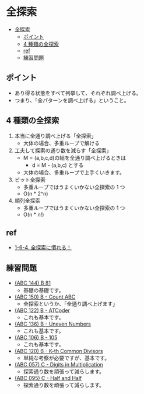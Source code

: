 # 全探索

- [全探索](#全探索)
  - [ポイント](#ポイント)
  - [4 種類の全探索](#4-種類の全探索)
  - [ref](#ref)
  - [練習問題](#練習問題)


## ポイント

- あり得る状態をすべて列挙して、それぞれ調べ上げる。
- つまり、「全パターンを調べ上げる」ということ。

## 4 種類の全探索

1. 本当に全通り調べ上げる「全探索」
   - 大体の場合、多重ループで解ける
2. 工夫して探索の通り数を減らす「全探索」
   - M = (a,b,c,d)の組を全通り調べ上げるときは
     - d = M - (a,b,c) とする
   - 大体の場合、多重ループで上手くいきます。
3. ビット全探索
   - 多重ループではうまくいかない全探索の 1 つ
   - O(n * 2^n)
4. 順列全探索
   - 多重ループではうまくいかない全探索の 1 つ
   - O(n * n!)

## ref
- [1-6-4. 全探索に慣れる！](https://qiita.com/e869120/items/f1c6f98364d1443148b3#1-6-4-%E5%85%A8%E6%8E%A2%E7%B4%A2%E3%81%AB%E6%85%A3%E3%82%8C%E3%82%8B)

## 練習問題

- [(ABC 144) B 81](https://atcoder.jp/contests/abc144/tasks/abc144_b)　
  - 基礎の基礎です。
- [(ABC 150) B - Count ABC](https://atcoder.jp/contests/abc150/tasks/abc150_b)
  - 全探索というか、「全通り調べ上げます」
- [(ABC 122) B - ATCoder](https://atcoder.jp/contests/abc122/tasks/abc122_b)
  - これも基本です。
- [(ABC 136) B - Uneven Numbers](https://atcoder.jp/contests/abc136/tasks/abc136_b)
  - これも基本です。
- [(ABC 106) B - 105](https://atcoder.jp/contests/abc106/tasks/abc106_b)
  - これも基本です。
- [(ABC 120) B - K-th Common Divisors](https://atcoder.jp/contests/abc120/tasks/abc120_b)
  - 単純な考察が必要ですが、基本です。
- [(ABC 057) C - Digits in Multiplication](https://atcoder.jp/contests/abc057/tasks/abc057_c)
  - 探索通り数を頑張って減らします。
- [(ABC 095) C - Half and Half](https://atcoder.jp/contests/abc095/tasks/arc096_a)
  - 探索通り数を頑張って減らします。
